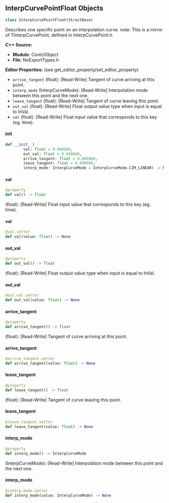 ## InterpCurvePointFloat Objects

```python
class InterpCurvePointFloat(StructBase)
```

Describes one specific point on an interpolation curve.
note: This is a mirror of TInterpCurvePoint<float>, defined in InterpCurvePoint.h

**C++ Source:**

- **Module**: CoreUObject
- **File**: NoExportTypes.h

**Editor Properties:** (see get_editor_property/set_editor_property)

- ``arrive_tangent`` (float):  [Read-Write] Tangent of curve arriving at this point.
- ``interp_mode`` (InterpCurveMode):  [Read-Write] Interpolation mode between this point and the next one.
- ``leave_tangent`` (float):  [Read-Write] Tangent of curve leaving this point.
- ``out_val`` (float):  [Read-Write] Float output value type when input is equal to InVal.
- ``val`` (float):  [Read-Write] Float input value that corresponds to this key (eg. time).

<a id="unreal.InterpCurvePointFloat.__init__"></a>

#### __init__

```python
def __init__(
        val: float = 0.000000,
        out_val: float = 0.000000,
        arrive_tangent: float = 0.000000,
        leave_tangent: float = 0.000000,
        interp_mode: InterpCurveMode = InterpCurveMode.CIM_LINEAR) -> None
```

<a id="unreal.InterpCurvePointFloat.val"></a>

#### val

```python
@property
def val() -> float
```

(float):  [Read-Write] Float input value that corresponds to this key (eg. time).

<a id="unreal.InterpCurvePointFloat.val"></a>

#### val

```python
@val.setter
def val(value: float) -> None
```

<a id="unreal.InterpCurvePointFloat.out_val"></a>

#### out_val

```python
@property
def out_val() -> float
```

(float):  [Read-Write] Float output value type when input is equal to InVal.

<a id="unreal.InterpCurvePointFloat.out_val"></a>

#### out_val

```python
@out_val.setter
def out_val(value: float) -> None
```

<a id="unreal.InterpCurvePointFloat.arrive_tangent"></a>

#### arrive_tangent

```python
@property
def arrive_tangent() -> float
```

(float):  [Read-Write] Tangent of curve arriving at this point.

<a id="unreal.InterpCurvePointFloat.arrive_tangent"></a>

#### arrive_tangent

```python
@arrive_tangent.setter
def arrive_tangent(value: float) -> None
```

<a id="unreal.InterpCurvePointFloat.leave_tangent"></a>

#### leave_tangent

```python
@property
def leave_tangent() -> float
```

(float):  [Read-Write] Tangent of curve leaving this point.

<a id="unreal.InterpCurvePointFloat.leave_tangent"></a>

#### leave_tangent

```python
@leave_tangent.setter
def leave_tangent(value: float) -> None
```

<a id="unreal.InterpCurvePointFloat.interp_mode"></a>

#### interp_mode

```python
@property
def interp_mode() -> InterpCurveMode
```

(InterpCurveMode):  [Read-Write] Interpolation mode between this point and the next one.

<a id="unreal.InterpCurvePointFloat.interp_mode"></a>

#### interp_mode

```python
@interp_mode.setter
def interp_mode(value: InterpCurveMode) -> None
```

<a id="unreal.InterpCurveLinearColor"></a>